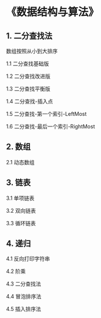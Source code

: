 # 《数据结构与算法》

## 1. 二分查找法
数组按照从小到大排序

1.1 二分查找基础版

1.2 二分查找改进版

1.3 二分查找平衡版

1.4 二分查找-插入点

1.5 二分查找-第一个索引-LeftMost

1.6 二分查找-最后一个索引-RightMost

## 2. 数组
2.1 动态数组


## 3. 链表
3.1 单项链表

3.2 双向链表

3.3 循环链表

## 4. 递归
4.1 反向打印字符串

4.2 阶乘

4.3 二分查找法

4.4 冒泡排序法

4.5 插入排序法